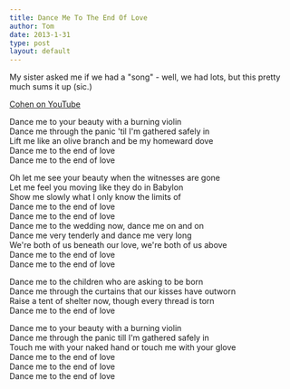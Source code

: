 ```yaml
---
title: Dance Me To The End Of Love
author: Tom
date: 2013-1-31
type: post
layout: default
---
```


My sister asked me if we had a "song" - well, we had lots, but this pretty much sums it up (sic.)  
  
[Cohen on YouTube](https://www.youtube.com/watch?v=ye6JssTdnvw)
  
Dance me to your beauty with a burning violin  
Dance me through the panic 'til I'm gathered safely in  
Lift me like an olive branch and be my homeward dove  
Dance me to the end of love  
Dance me to the end of love  
  
Oh let me see your beauty when the witnesses are gone  
Let me feel you moving like they do in Babylon  
Show me slowly what I only know the limits of  
Dance me to the end of love  
Dance me to the end of love  
Dance me to the wedding now, dance me on and on  
Dance me very tenderly and dance me very long  
We're both of us beneath our love, we're both of us above  
Dance me to the end of love  
Dance me to the end of love  
  
Dance me to the children who are asking to be born  
Dance me through the curtains that our kisses have outworn  
Raise a tent of shelter now, though every thread is torn  
Dance me to the end of love  
  
Dance me to your beauty with a burning violin  
Dance me through the panic till I'm gathered safely in  
Touch me with your naked hand or touch me with your glove  
Dance me to the end of love  
Dance me to the end of love  
Dance me to the end of love  
